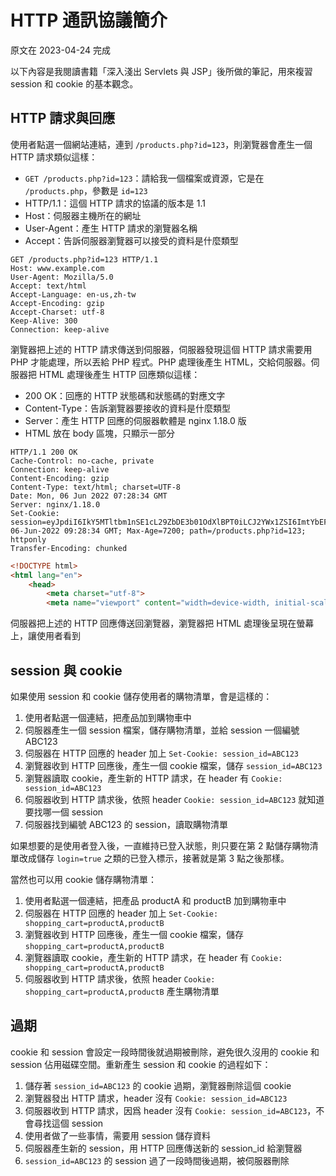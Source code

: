 # HTTP 通訊協議簡介

原文在 2023-04-24 完成

以下內容是我閱讀書籍「深入淺出 Servlets 與 JSP」後所做的筆記，用來複習 session 和 cookie 的基本觀念。

## HTTP 請求與回應

使用者點選一個網站連結，連到 `/products.php?id=123`，則瀏覽器會產生一個 HTTP 請求類似這樣：

- `GET /products.php?id=123`：請給我一個檔案或資源，它是在 `/products.php`，參數是 `id=123`
- HTTP/1.1：這個 HTTP 請求的協議的版本是 1.1
- Host：伺服器主機所在的網址
- User-Agent：產生 HTTP 請求的瀏覽器名稱
- Accept：告訴伺服器瀏覽器可以接受的資料是什麼類型

``` http
GET /products.php?id=123 HTTP/1.1
Host: www.example.com
User-Agent: Mozilla/5.0
Accept: text/html
Accept-Language: en-us,zh-tw
Accept-Encoding: gzip
Accept-Charset: utf-8
Keep-Alive: 300
Connection: keep-alive
```

瀏覽器把上述的 HTTP 請求傳送到伺服器，伺服器發現這個 HTTP 請求需要用 PHP 才能處理，所以丟給 PHP 程式。PHP 處理後產生 HTML，交給伺服器。伺服器把 HTML 處理後產生 HTTP 回應類似這樣：

- 200 OK：回應的 HTTP 狀態碼和狀態碼的對應文字
- Content-Type：告訴瀏覽器要接收的資料是什麼類型
- Server：產生 HTTP 回應的伺服器軟體是 nginx 1.18.0 版
- HTML 放在 body 區塊，只顯示一部分

``` http
HTTP/1.1 200 OK
Cache-Control: no-cache, private
Connection: keep-alive
Content-Encoding: gzip
Content-Type: text/html; charset=UTF-8
Date: Mon, 06 Jun 2022 07:28:34 GMT
Server: nginx/1.18.0
Set-Cookie: session=eyJpdiI6IkY5MTltbm1nSE1cL29ZbDE3b01OdXlBPT0iLCJ2YWx1ZSI6ImtYbEFN;expires=Mon, 06-Jun-2022 09:28:34 GMT; Max-Age=7200; path=/products.php?id=123; httponly
Transfer-Encoding: chunked
```

``` html
<!DOCTYPE html>
<html lang="en">
    <head>
        <meta charset="utf-8">
        <meta name="viewport" content="width=device-width, initial-scale=1">
```

伺服器把上述的 HTTP 回應傳送回瀏覽器，瀏覽器把 HTML 處理後呈現在螢幕上，讓使用者看到

## session 與 cookie

如果使用 session 和 cookie 儲存使用者的購物清單，會是這樣的：

1. 使用者點選一個連結，把產品加到購物車中
2. 伺服器產生一個 session 檔案，儲存購物清單，並給 session 一個編號 ABC123
3. 伺服器在 HTTP 回應的 header 加上 `Set-Cookie: session_id=ABC123`
4. 瀏覽器收到 HTTP 回應後，產生一個 cookie 檔案，儲存 `session_id=ABC123` 
5. 瀏覽器讀取 cookie，產生新的 HTTP 請求，在 header 有 `Cookie: session_id=ABC123`
6. 伺服器收到 HTTP 請求後，依照 header `Cookie: session_id=ABC123` 就知道要找哪一個 session
7. 伺服器找到編號 ABC123 的 session，讀取購物清單

如果想要的是使用者登入後，一直維持已登入狀態，則只要在第 2 點儲存購物清單改成儲存 `login=true` 之類的已登入標示，接著就是第 3 點之後那樣。

當然也可以用 cookie 儲存購物清單：

1. 使用者點選一個連結，把產品 productA 和 productB 加到購物車中
2. 伺服器在 HTTP 回應的 header 加上 `Set-Cookie: shopping_cart=productA,productB`
3. 瀏覽器收到 HTTP 回應後，產生一個 cookie 檔案，儲存 `shopping_cart=productA,productB`
4. 瀏覽器讀取 cookie，產生新的 HTTP 請求，在 header 有 `Cookie: shopping_cart=productA,productB`
5. 伺服器收到 HTTP 請求後，依照 header  `Cookie: shopping_cart=productA,productB` 產生購物清單

## 過期

cookie 和 session 會設定一段時間後就過期被刪除，避免很久沒用的 cookie 和 session 佔用磁碟空間。重新產生 session 和 cookie 的過程如下：

1. 儲存著 `session_id=ABC123` 的 cookie 過期，瀏覽器刪除這個 cookie
2. 瀏覽器發出 HTTP 請求，header 沒有 `Cookie: session_id=ABC123`
3. 伺服器收到 HTTP 請求，因爲 header 沒有 `Cookie: session_id=ABC123`，不會尋找這個 session
4. 使用者做了一些事情，需要用 session 儲存資料
5. 伺服器產生新的 session，用 HTTP 回應傳送新的 session_id 給瀏覽器
6. `session_id=ABC123` 的 session 過了一段時間後過期，被伺服器刪除